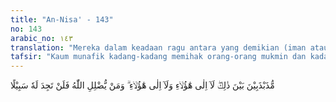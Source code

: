 ```yaml
---
title: "An-Nisa' - 143"
no: 143
arabic_no: ١٤٣
translation: "Mereka dalam keadaan ragu antara yang demikian (iman atau kafir), tidak termasuk kepada golongan ini (orang beriman) dan tidak (pula) kepada golongan itu (orang kafir). Barangsiapa dibiarkan sesat oleh Allah, maka kamu tidak akan mendapatkan jalan (untuk memberi petunjuk) baginya."
tafsir: "Kaum munafik kadang-kadang memihak orang-orang mukmin dan kadang-kadang memihak orang-orang kafir. Sikap mereka memihak itupun tidak dilakukan secara ikhlas, karena mereka hanya menginginkan ketentuan duniawi dan melepaskan diri dari tekanan-tekanan yang akan dijumpainya dari kedua belah pihak.\n\nBarang siapa yang disesatkan dari hidayah Allah, maka tidak ada yang dapat menolong dan tidak ada yang dapat menunjukinya kepada jalan yang benar yang akan melepaskan mereka dari kesesatan."
---
```


مُّذَبْذَبِيْنَ بَيْنَ ذٰلِكَۖ  لَآ اِلٰى هٰٓؤُلَاۤءِ وَلَآ اِلٰى هٰٓؤُلَاۤءِ ۗ وَمَنْ يُّضْلِلِ اللّٰهُ فَلَنْ تَجِدَ لَهٗ سَبِيْلًا 
